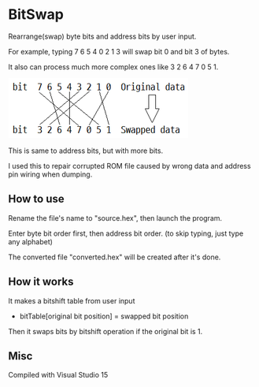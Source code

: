# BitSwap
Rearrange(swap) byte bits and address bits by user input.

For example, typing 7 6 5 4 0 2 1 3 will swap bit 0 and bit 3 of bytes.

It also can process much more complex ones like 3 2 6 4 7 0 5 1.

![example.png](https://github.com/yclee126/BitAdrSwap/blob/master/example.png)

This is same to address bits, but with more bits.

I used this to repair corrupted ROM file caused by wrong data and address pin wiring when dumping.

## How to use
Rename the file's name to "source.hex", then launch the program.

Enter byte bit order first, then address bit order. (to skip typing, just type any alphabet)

The converted file "converted.hex" will be created after it's done.

## How it works
It makes a bitshift table from user input
* bitTable[original bit position] = swapped bit position

Then it swaps bits by bitshift operation if the original bit is 1.

## Misc
Compiled with Visual Studio 15

